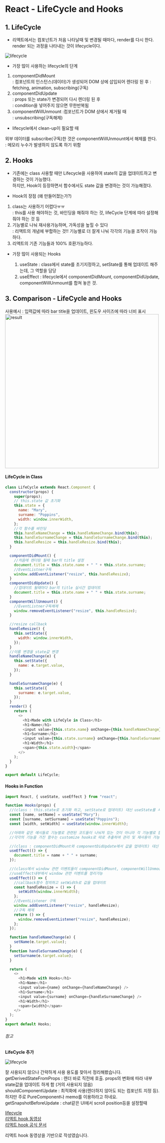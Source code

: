 # React - LifeCycle and Hooks

## 1. LifeCycle

- 리액트에서는 컴포넌트가 처음 나타날때 및 변경될 때마다, render를 다시 한다. render 되는 과정을 나타내는 것이 lifecycle이다.

![lifecycle](./images/2020-10-02_React_LifecycleAndHooks/lifecycle.png)

- 가장 많이 사용하는 lifecycle의 단계

1. componentDidMount  
   : 컴포넌트의 인스턴스(데이터)가 생성되어 DOM 상에 삽입되어 렌더링 된 후
   : fetching, animation, subscribing(구독)
2. componentDidUpdate  
   : props 또는 state가 변경되어 다시 렌더링 된 후  
   : condition을 넣어주지 않으면 무한반복됨
3. componentWillUnmount :컴포넌트가 DOM 상에서 제거될 때  
   : unsubscribing(구독해제)

- lifecycle에서 clean-up이 필요할 때

외부 데이터를 subscribe(구독)한 것은 componentWillUnmount에서 해제를 한다.  
: 메모리 누수가 발생하지 않도록 하기 위함

## 2. Hooks

- 기존에는 class 사용할 때만 Lifecycle을 사용하여 state의 값을 업데이트하고 변경하는 것이 가능했다.  
  하지만, Hook이 등장하면서 함수에서도 state 값을 변경하는 것이 가능해졌다.

- Hook의 장점 (왜 만들어졌는가?)

1. class는 사용하기 어렵다ㅠㅠ  
   : this를 사용 해야하는 것, 바인딩을 해줘야 하는 것, lifeCycle 단계에 따라 설정해 줘야 하는 것 등
2. 기능별로 나눠 재사용가능하며, 가독성을 높힐 수 있다  
   : 리액트의 개념에 부합하는 것!! 기능별로 더 잘게 나눠 각각의 기능을 조작이 가능하다.
3. 리액트의 기존 기능들과 100% 호환가능하다.

- 가장 많이 사용되는 Hooks

  1. useState : class에서 state를 초기지정하고, setState를 통해 업데이트 해주는데, 그 역할을 담당
  2. useEffect : lifecycle에서 componentDidMount, componentDidUpdate, componentWillUnmount를 합쳐 놓은 것.

## 3. Comparison - LifeCycle and Hooks

사용예시 : 입력값에 따라 bar title을 업데이트, 윈도우 사이즈에 따라 너비 표시
<img src="./images/2020-10-02_React_LifecycleAndHooks/hookresult.JPG" alt="result" width="500px">

#### LifeCycle in Class

```javascript
class LifeCycle extends React.Component {
  constructor(props) {
    super(props);
    // this.state 값 초기화
    this.state = {
      name: "Mary",
      surname: "Poppins",
      width: window.innerWidth,
    };
    //각 함수를 바인딩
    this.handleNameChange = this.handleNameChange.bind(this);
    this.handleSurnameChange = this.handleSurnameChange.bind(this);
    this.handleResize = this.handleResize.bind(this);
  }

  componentDidMount() {
    //처음에 렌더링 될때 bar의 title 설정
    document.title = this.state.name + " " + this.state.surname;
    //EventListner구독
    window.addEventListener("resize", this.handleResize);
  }
  componentDidUpdate() {
    //업데이트 될때마다 bar의 title 실시간 업데이트
    document.title = this.state.name + " " + this.state.surname;
  }
  componentWillUnmount() {
    //EventListner구독해제
    window.removeEventListener("resize", this.handleResize);
  }

  //resize callback
  handleResize() {
    this.setState({
      width: window.innerWidth,
    });
  }
  //이름 변경을 state값 변경
  handleNameChange(e) {
    this.setState({
      name: e.target.value,
    });
  }

  handleSurnameChange(e) {
    this.setState({
      surname: e.target.value,
    });
  }
  render() {
    return (
      <>
        <h1>Made with LifeCyle in Class</h1>
        <h1>Name</h1>
        <input value={this.state.name} onChange={this.handleNameChange} />
        <h1>Surname</h1>
        <input value={this.state.surname} onChange={this.handleSurnameChange} />
        <h1>Width</h1>
        <span>{this.state.width}</span>
      </>
    );
  }
}

export default LifeCycle;
```

#### Hooks in Function

```javascript
import React, { useState, useEffect } from "react";

function Hooks(props) {
  //(class : this.state로 초기화 하고, setState로 업데이트) 대신 useState를 사용하여 초기화 및 값을 업데이트
  const [name, setName] = useState("Mary");
  const [surname, setSurname] = useState("Poppins");
  const [width, setWidth] = useState(window.innerWidth);

  //아래와 같은 예시들로 기능별로 관련된 코드들이 나눠져 있는 것이 아니라 각 기능별로 함수를 묶어 모듈화 하는 것이 가능하다.
  //각각의 기능을 가진 함수는 customize hooks로 따로 추출하여 관리 및 재사용이 가능하다.

  //(class : componentDidMount와 componentDidUpdate에서 값을 업데이트) 대신 useEffect로 한번에
  useEffect(() => {
    document.title = name + " " + surname;
  });

  //(class에서 window 관련 이벤트들이 componentDidMount, componentWillUnmount등에 나누어져 있었다면)
  //useEffect내부에서 window 관련 이벤트를 정리가능
  useEffect(() => {
    //callback함수 정의하고 setWidth로 값을 업데이트
    const handleResize = () => {
      setWidth(window.innerWidth);
    };
    //EventListener 구독
    window.addEventListener("resize", handleResize);
    //구독 해제
    return () => {
      window.removeEventListener("resize", handleResize);
    };
  });

  function handleNameChange(e) {
    setName(e.target.value);
  }
  function handleSurnameChange(e) {
    setSurname(e.target.value);
  }

  return (
    <>
      <h1>Made with Hooks</h1>
      <h1>Name</h1>
      <input value={name} onChange={handleNameChange} />
      <h1>Surname</h1>
      <input value={surname} onChange={handleSurnameChange} />
      <h1>Width</h1>
      <span>{width}</span>
    </>
  );
}
export default Hooks;
```

###### 참고

**LifeCycle 추가**

![lifecycle](./images/2020-10-02_React_LifecycleAndHooks/lesscommonlifecycle.JPG)

잘 사용되지 않으나 간략하게 사용 용도를 찾아서 정리해봤습니다.  
getDerivedStateFromProps : 렌더 바로 직전에 호출. props의 변화에 따라 내부 state값을 업데이트 하게 함 (거의 사용되지 않음)  
shouldComponentUpdate : 최적화에 사용(렌더하지 않아도 되는 컴포넌트 지정 등). 하지만 주로 PureComponent나 memo를 이용하라고 하네요.  
getSnapshotBeforeUpdate : chat같은 UI에서 scroll position등을 설정할때

[lifecycle](https://projects.wojtekmaj.pl/react-lifecycle-methods-diagram/)  
[리액트 hook 동영상](https://www.youtube.com/watch?v=dpw9EHDh2bM&feature=youtu.be)  
[리액트 hook 공식 문서](https://ko.reactjs.org/docs/hooks-intro.html)

리액트 hook 동영상을 기반으로 작성였습니다.
